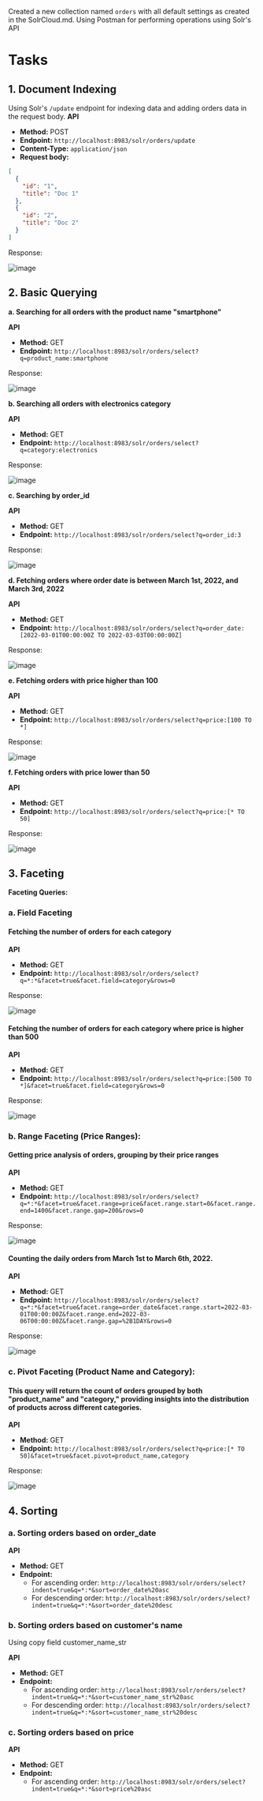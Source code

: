 Created a new collection named `orders` with all default settings as created in the SolrCloud.md. 
Using Postman for performing operations using Solr's API


# Tasks

## 1. Document Indexing

Using Solr's `/update` endpoint for indexing data and adding orders data in the request body.
**API**
- **Method:** POST
- **Endpoint:** `http://localhost:8983/solr/orders/update`
- **Content-Type:** `application/json`
- **Request body:**
```json
[
  {
    "id": "1",
    "title": "Doc 1"
  },
  {
    "id": "2",
    "title": "Doc 2"
  }
]
```

Response:

![image](https://github.com/shannee-07/Apache-Solr-doc/assets/121802518/a39749fc-3cbe-40ff-83d9-2a5955d2470b)



## 2. Basic Querying

**a. Searching for all orders with the product name "smartphone"**

**API**
- **Method:** GET
- **Endpoint:** `http://localhost:8983/solr/orders/select?q=product_name:smartphone`
  
Response:

![image](https://github.com/shannee-07/Apache-Solr-doc/assets/121802518/0e120ef8-a7e1-4633-b732-2192e98a65a2)


**b. Searching all orders with electronics category**

**API**
- **Method:** GET
- **Endpoint:** `http://localhost:8983/solr/orders/select?q=category:electronics`
  
Response:

![image](https://github.com/shannee-07/Apache-Solr-doc/assets/121802518/76a8951d-4e55-460f-9892-641452afca35)


**c. Searching by order_id**

**API**
- **Method:** GET
- **Endpoint:** `http://localhost:8983/solr/orders/select?q=order_id:3`
  
Response:

![image](https://github.com/shannee-07/Apache-Solr-doc/assets/121802518/e966c83c-13f3-48e7-af97-84e9de7c3310)

**d. Fetching orders where order date is between March 1st, 2022, and March 3rd, 2022**

**API**
- **Method:** GET
- **Endpoint:** `http://localhost:8983/solr/orders/select?q=order_date:[2022-03-01T00:00:00Z TO 2022-03-03T00:00:00Z]`
  
Response:

![image](https://github.com/shannee-07/Apache-Solr-doc/assets/121802518/21350da7-5fb6-423e-a15f-2c6fb8b52439)


**e. Fetching orders with price higher than 100**

**API**
- **Method:** GET
- **Endpoint:** `http://localhost:8983/solr/orders/select?q=price:[100 TO *]`
  
Response:

![image](https://github.com/shannee-07/Apache-Solr-doc/assets/121802518/40ae88c9-d9db-4a82-a39f-ada3e8578aec)

**f. Fetching orders with price lower than 50**

**API**
- **Method:** GET
- **Endpoint:** `http://localhost:8983/solr/orders/select?q=price:[* TO 50]`
  
Response:

![image](https://github.com/shannee-07/Apache-Solr-doc/assets/121802518/bfad47a2-42d0-48cc-b57f-e0b18adf0731)


## 3. Faceting

**Faceting Queries:**

### a. Field Faceting 

#### Fetching the number of orders for each category
**API**
- **Method:** GET
- **Endpoint:** `http://localhost:8983/solr/orders/select?q=*:*&facet=true&facet.field=category&rows=0`
  
Response:

![image](https://github.com/shannee-07/Apache-Solr-doc/assets/121802518/e55dca58-4dbd-42f1-8ea1-94296a583eab)

#### Fetching the number of orders for each category where price is higher than 500
**API**
- **Method:** GET
- **Endpoint:** `http://localhost:8983/solr/orders/select?q=price:[500 TO *]&facet=true&facet.field=category&rows=0`
  
Response:

![image](https://github.com/shannee-07/Apache-Solr-doc/assets/121802518/43fc1695-3cb3-4549-b493-854e890b4d48)

### b. Range Faceting (Price Ranges):

#### Getting price analysis of orders, grouping by their price ranges

**API**
- **Method:** GET
- **Endpoint:** `http://localhost:8983/solr/orders/select?q=*:*&facet=true&facet.range=price&facet.range.start=0&facet.range.end=1400&facet.range.gap=200&rows=0`
  
Response:

![image](https://github.com/shannee-07/Apache-Solr-doc/assets/121802518/919fd578-f5e7-4e19-a070-9dbd3d6364bb)

#### Counting the daily orders from March 1st to March 6th, 2022.

**API**
- **Method:** GET
- **Endpoint:** `http://localhost:8983/solr/orders/select?q=*:*&facet=true&facet.range=order_date&facet.range.start=2022-03-01T00:00:00Z&facet.range.end=2022-03-06T00:00:00Z&facet.range.gap=%2B1DAY&rows=0`
  
Response:

![image](https://github.com/shannee-07/Apache-Solr-doc/assets/121802518/a3639fc4-2cc2-4f3b-8ba4-54f30fc56dec)

### c. Pivot Faceting (Product Name and Category):

#### This query will return the count of orders grouped by both "product_name" and "category," providing insights into the distribution of products across different categories.

**API**
- **Method:** GET
- **Endpoint:** `http://localhost:8983/solr/orders/select?q=price:[* TO 50]&facet=true&facet.pivot=product_name,category`
  
Response:

![image](https://github.com/shannee-07/Apache-Solr-doc/assets/121802518/d2acc0c7-b1a4-4a00-ad44-4c55fe70e054)


## 4. Sorting

### a. Sorting orders based on order_date

**API**
- **Method:** GET
- **Endpoint:**
  - For ascending order: `http://localhost:8983/solr/orders/select?indent=true&q=*:*&sort=order_date%20asc`
  - For descending order: `http://localhost:8983/solr/orders/select?indent=true&q=*:*&sort=order_date%20desc`

### b. Sorting orders based on customer's name

Using copy field customer_name_str

**API**
- **Method:** GET
- **Endpoint:**
  - For ascending order: `http://localhost:8983/solr/orders/select?indent=true&q=*:*&sort=customer_name_str%20asc`
  - For descending order: `http://localhost:8983/solr/orders/select?indent=true&q=*:*&sort=customer_name_str%20desc`
 
### c. Sorting orders based on price

**API**
- **Method:** GET
- **Endpoint:**
  - For ascending order: `http://localhost:8983/solr/orders/select?indent=true&q=*:*&sort=price%20asc`
